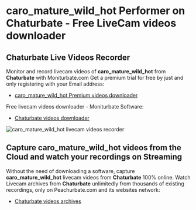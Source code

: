 # caro_mature_wild_hot Performer on Chaturbate - Free LiveCam videos downloader

## Chaturbate Live Videos Recorder

Monitor and record livecam videos of **caro_mature_wild_hot** from **Chaturbate** with Moniturbate.com
Get a premium trial for free by just and only registering with your Email address:
* [caro_mature_wild_hot Premium videos downloader](https://moniturbate.com/request-demo-licence-key.html)

Free livecam videos downloader - Moniturbate Software:
* [Chaturbate videos downloader](https://moniturbate.com/moniturbate-download-software.html)

![caro_mature_wild_hot livecam videos recorder](https://peachurnet.com/templates/moniturbate-software.png)


## Capture caro_mature_wild_hot videos from the Cloud and watch your recordings on Streaming

Without the need of downloading a software, capture **caro_mature_wild_hot** livecam videos from **Chaturbate** 100% online.
Watch Livecam archives from **Chaturbate** unlimitedly from thousands of existing recordings, only on Peachurbate.com and its websites network:
* [Chaturbate videos archives](https://peachurnet.com/)